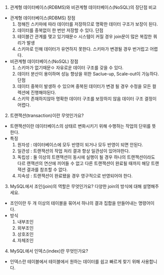 1. 관계형 데이터베이스(RDBMS)와 비관계형 데이터베이스(NoSQL)의 장단점 비교

- 관계형 데이터베이스(RDBMS)
  장점
   1. 정해진 스키마에 따라 데이터를 저장하므로 명확한 데이터 구조가 보장이 된다.
   2. 데이터를 중복없이 한 번만 저장할 수 있다.
  단점
   1. 테이블간 관계를 맺고 있기때문ㅇ 시스템이 커질 경우 join문이 많은 복잡한 쿼리가 발생
   2. 스키마로 인해 데이터가 유연하지 못한다. 스키마가 변경될 경우 번거럽고 어렵다.
- 비관계형 데이터베이스(NoSQL)
   장점
    1. 스키마가 없기때문ㅇ 자유로운 데이터 구조를 갖을 수 있다.
    2. 데이터 분산이 용이하며 성능 향상을 위한 Saclue-up, Scale-out이 가능하다.
   단점
    1. 데이터 중복이 발생하 수 있으며 중복된 데이터가 변경 될 경우 수정을 모든 컬렉션에 진행해야된다.
    2. 스키막 존재하지않아 명확한 데이터 구조를 보장하지 않음 데이터 구조 결정이 어렵다.
2. 트랜잭션(transaction)이란 무엇인가요?

- 트랜잭션이란 데이터베이스의 상태르 변화시키기 위해 수행하는 작업의 단위를 뜻한다.
- 특징
   1. 원자성 : 데이터베이스에 모두 반영이 되거나 모두 반영이 되면 안된다. 
   2. 일관성 : 트랜잭션의 작업 처리 결과 항상 일관성이 있어야한다.
   3. 독립성 : 둘 이상의 트랜잭션이 동시에 실행이 될 경우 하나의 트랜잭션이라도 다르 랜잭션의 연산에 끼어들 수 없고 다른 트랜잭션이 완료될 때까지 해당 트랜잭션 결과를 참조할 수 없다.
   4. 지속성 : 트랜잭션이 완료됐을 경우 영구적으로 반영되어야 한다.

3. MySQL에서 조인(join)의 역할은 무엇인가요? 다양한 join의 방식에 대해 설명해주세요.

- 조인이란 두 개 이상의 테이블을 묶어서 하나의 결과 집합을 만들어내는 명령어이다.
- 방식
   1. 내부조인
   2. 외부조인
   3. 상호조인
   4. 자체조인

4. MySQL에서 인덱스(index)란 무엇인가요?

- 인덱스란 테이블에서 테이블에서 원하는 데이터를 쉽고 빠르게 찾기 위해 사용합니다.
